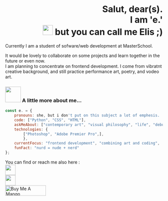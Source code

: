 ##
<h1 align="right">Salut, dear(s).  <br /> 
  I am 'e.' <br />
</a> 
  <img src="https://github.com/blackcater/blackcater/raw/main/images/Hi.gif" height="32" />
but you can call me Elis ;)</h1>

Currently I am a student of sofware/web development at MasterSchool.

It would be lovely to collaborate on some projects and learn together in the future or even now. <br />
I am planning to concentrate on frontend development. I come from vibratnt creative background, and still practice performance art, poetry, and vodeo art. 

### <img src="https://media.giphy.com/media/VgCDAzcKvsR6OM0uWg/giphy.gif" width="50"> A little more about me...  

```javascript
const e. = {
    pronouns: she, but i don't put on this subject a lot of emphesis.
    code: ["Python", "CSS", "HTML"],
    askMeAbout: ["contemporary art", "visual philosophy", "life", "debugging", "anatomy"],
    technologies: {
        ["Photoshop", "Adobe Premier Pro",],
        },
    currentFocus: "frontend development", "combining art and coding",
    funFact: "nurd = nude + nerd"
};
```

You can find or reach me also here : <br />
<a href="mailto:elisprostotak@gmail.com" target="_blank" rel="email_gmail">
  <img src="https://github.com/blackcater/blackcater/raw/main/images/social-gmail.svg" height="33" />
</a> <br />
<a href="https://www.instagram.com/elis_prostotak/" target="_blank" rel="i am not there to be liked_it's my personal mood board_aka instagram">
  <img src="https://img.shields.io/badge/Instagram-%23E4405F.svg?style=for-the-badge&logo=Instagram&logoColor=white" height="33" />
</a> <br />
<a href="https://www.buymeacoffee.com/elis_nothing" target="_blank" rel="buy me a mango!!">
  <img src="https://cdn.buymeacoffee.com/buttons/default-red.png" alt="Buy Me A Mango" height="33" width="130" />
</a>
